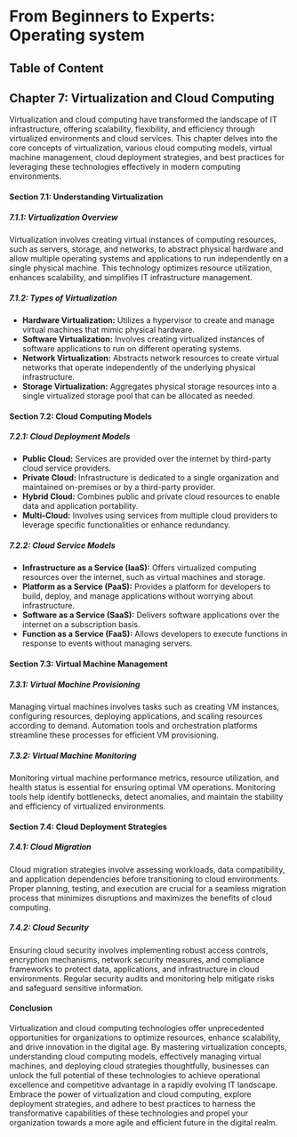 # From Beginners to Experts: Operating system
## Table of Content
## Chapter 7: Virtualization and Cloud Computing

Virtualization and cloud computing have transformed the landscape of IT infrastructure, offering scalability, flexibility, and efficiency through virtualized environments and cloud services. This chapter delves into the core concepts of virtualization, various cloud computing models, virtual machine management, cloud deployment strategies, and best practices for leveraging these technologies effectively in modern computing environments.

#### Section 7.1: Understanding Virtualization

##### 7.1.1: Virtualization Overview

Virtualization involves creating virtual instances of computing resources, such as servers, storage, and networks, to abstract physical hardware and allow multiple operating systems and applications to run independently on a single physical machine. This technology optimizes resource utilization, enhances scalability, and simplifies IT infrastructure management.

##### 7.1.2: Types of Virtualization

- **Hardware Virtualization:** Utilizes a hypervisor to create and manage virtual machines that mimic physical hardware.
- **Software Virtualization:** Involves creating virtualized instances of software applications to run on different operating systems.
- **Network Virtualization:** Abstracts network resources to create virtual networks that operate independently of the underlying physical infrastructure.
- **Storage Virtualization:** Aggregates physical storage resources into a single virtualized storage pool that can be allocated as needed.

#### Section 7.2: Cloud Computing Models

##### 7.2.1: Cloud Deployment Models

- **Public Cloud:** Services are provided over the internet by third-party cloud service providers.
- **Private Cloud:** Infrastructure is dedicated to a single organization and maintained on-premises or by a third-party provider.
- **Hybrid Cloud:** Combines public and private cloud resources to enable data and application portability.
- **Multi-Cloud:** Involves using services from multiple cloud providers to leverage specific functionalities or enhance redundancy.

##### 7.2.2: Cloud Service Models

- **Infrastructure as a Service (IaaS):** Offers virtualized computing resources over the internet, such as virtual machines and storage.
- **Platform as a Service (PaaS):** Provides a platform for developers to build, deploy, and manage applications without worrying about infrastructure.
- **Software as a Service (SaaS):** Delivers software applications over the internet on a subscription basis.
- **Function as a Service (FaaS):** Allows developers to execute functions in response to events without managing servers.

#### Section 7.3: Virtual Machine Management

##### 7.3.1: Virtual Machine Provisioning

Managing virtual machines involves tasks such as creating VM instances, configuring resources, deploying applications, and scaling resources according to demand. Automation tools and orchestration platforms streamline these processes for efficient VM provisioning.

##### 7.3.2: Virtual Machine Monitoring

Monitoring virtual machine performance metrics, resource utilization, and health status is essential for ensuring optimal VM operations. Monitoring tools help identify bottlenecks, detect anomalies, and maintain the stability and efficiency of virtualized environments.

#### Section 7.4: Cloud Deployment Strategies

##### 7.4.1: Cloud Migration

Cloud migration strategies involve assessing workloads, data compatibility, and application dependencies before transitioning to cloud environments. Proper planning, testing, and execution are crucial for a seamless migration process that minimizes disruptions and maximizes the benefits of cloud computing.

##### 7.4.2: Cloud Security

Ensuring cloud security involves implementing robust access controls, encryption mechanisms, network security measures, and compliance frameworks to protect data, applications, and infrastructure in cloud environments. Regular security audits and monitoring help mitigate risks and safeguard sensitive information.

#### Conclusion

Virtualization and cloud computing technologies offer unprecedented opportunities for organizations to optimize resources, enhance scalability, and drive innovation in the digital age. By mastering virtualization concepts, understanding cloud computing models, effectively managing virtual machines, and deploying cloud strategies thoughtfully, businesses can unlock the full potential of these technologies to achieve operational excellence and competitive advantage in a rapidly evolving IT landscape. Embrace the power of virtualization and cloud computing, explore deployment strategies, and adhere to best practices to harness the transformative capabilities of these technologies and propel your organization towards a more agile and efficient future in the digital realm.
